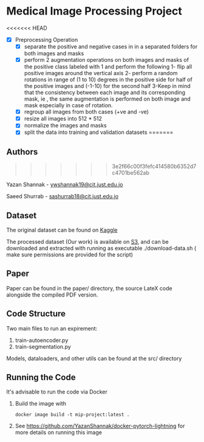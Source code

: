# Medical Image Processing Project

<<<<<<< HEAD
- [x] Preprocessing Operation
  - [x] separate the positive and negative cases in in a separated folders for both images and masks
  - [x] perform 2 augmentation operations on both images and masks of the positive class labeled with 1 and perform the following
    1- flip all positive  images  around the vertical axis
    2- perform a random rotations in range of (1 to 10)  degrees in the positive side for half of the positive images and (-1-10) for the second half
    3-Keep in mind that the consistency between each image and its corresponding mask, ie , the same augmentation is performed on both image and mask especially in case of rotation.
  - [x] regroup all images from both cases (+ve and -ve)
  - [x] resize all images into 512 * 512
  - [x] normalize the images and masks
  - [x] split the data into training and validation datasets 
=======
## Authors
>>>>>>> 3e2f66c00f3fefc414580b6352d7c4701be562ab

Yazan Shannak  - ywshannak19@cit.just.edu.jo

Saeed Shurrab  -  sashurrab18@cit.just.edu.jo



## Dataset

The original dataset can be found on [Kaggle](https://www.kaggle.com/vbookshelf/pneumothorax-chest-xray-images-and-masks) 

The processed dataset (Our work) is available on [S3](https://yazansh-public.s3.amazonaws.com/mip-data.zip), and can be downloaded and extracted with  running as executable ./download-data.sh ( make sure permissions are provided for the script)  



## Paper

Paper can be found in the paper/ directory, the source LateX code alongside the compiled PDF version.



## Code Structure

Two main files to run an expirement:

1. train-autoencoder.py
2. train-segmentation.py



Models, dataloaders, and other utils can be found at the src/ directory



## Running the Code

It's advisable to run the code via Docker

1. Build the image with 

   `docker image build -t mip-project:latest .`

2. See  https://github.com/YazanShannak/docker-pytorch-lightning for more details on running this image

